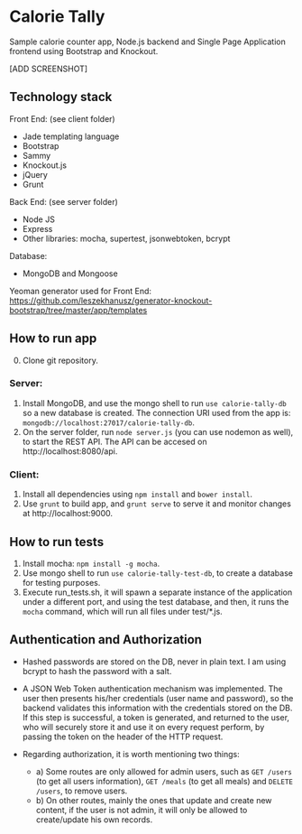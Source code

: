 # Calorie Tally

Sample calorie counter app, Node.js backend and Single Page Application frontend using Bootstrap and Knockout.

[ADD SCREENSHOT]

## Technology stack

Front End: (see client folder)
  * Jade templating language
  * Bootstrap
  * Sammy
  * Knockout.js
  * jQuery
  * Grunt

Back End: (see server folder)
  * Node JS
  * Express
  * Other libraries: mocha, supertest, jsonwebtoken, bcrypt

Database:
  * MongoDB and Mongoose

Yeoman generator used for Front End: https://github.com/leszekhanusz/generator-knockout-bootstrap/tree/master/app/templates

## How to run app

0. Clone git repository.

### Server:

1. Install MongoDB, and use the mongo shell to run `use calorie-tally-db` so a new database is created. The connection URI used from the app is: `mongodb://localhost:27017/calorie-tally-db`.
2. On the server folder, run `node server.js` (you can use nodemon as well), to start the REST API. The API can be accesed on http://localhost:8080/api.

### Client:

1. Install all dependencies using `npm install` and `bower install`.
2. Use `grunt` to build app, and `grunt serve` to serve it and monitor changes at http://localhost:9000.

## How to run tests

1. Install mocha: `npm install -g mocha`.
2. Use mongo shell to run `use calorie-tally-test-db`, to create a database for testing purposes.
2. Execute run_tests.sh, it will spawn a separate instance of the application under a different port, and using the test database, and then, it runs the `mocha` command, which will run all files under test/*.js. 

## Authentication and Authorization

* Hashed passwords are stored on the DB, never in plain text. I am using bcrypt to hash the password with a salt.
* A JSON Web Token authentication mechanism was implemented. The user then presents his/her credentials (user name and password), so the backend validates this information with the credentials stored on the DB. If this step is successful, a token is generated, and returned to the user, who will securely store it and use it on every request perform, by passing the token on the header of the HTTP request. 

* Regarding authorization, it is worth mentioning two things:
  * a) Some routes are only allowed for admin users, such as `GET /users` (to get all users information), `GET /meals` (to get all meals) and `DELETE /users`, to remove users.
  * b) On other routes, mainly the ones that update and create new content, if the user is not admin, it will only be allowed to create/update his own records.

